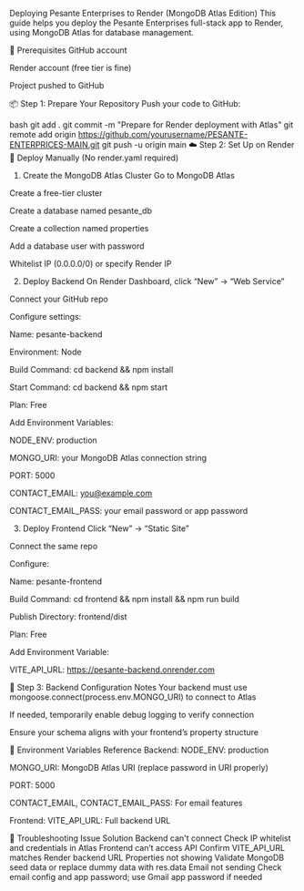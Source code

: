 Deploying Pesante Enterprises to Render (MongoDB Atlas Edition)
This guide helps you deploy the Pesante Enterprises full-stack app to Render, using MongoDB Atlas for database management.

🧰 Prerequisites
GitHub account

Render account (free tier is fine)

Project pushed to GitHub

📦 Step 1: Prepare Your Repository
Push your code to GitHub:

bash
git add .
git commit -m "Prepare for Render deployment with Atlas"
git remote add origin https://github.com/yourusername/PESANTE-ENTERPRICES-MAIN.git
git push -u origin main
☁️ Step 2: Set Up on Render
🔧 Deploy Manually (No render.yaml required)
1. Create the MongoDB Atlas Cluster
Go to MongoDB Atlas

Create a free-tier cluster

Create a database named pesante_db

Create a collection named properties

Add a database user with password

Whitelist IP (0.0.0.0/0) or specify Render IP

2. Deploy Backend
On Render Dashboard, click “New” → “Web Service”

Connect your GitHub repo

Configure settings:

Name: pesante-backend

Environment: Node

Build Command: cd backend && npm install

Start Command: cd backend && npm start

Plan: Free

Add Environment Variables:

NODE_ENV: production

MONGO_URI: your MongoDB Atlas connection string

PORT: 5000

CONTACT_EMAIL: you@example.com

CONTACT_EMAIL_PASS: your email password or app password

3. Deploy Frontend
Click “New” → “Static Site”

Connect the same repo

Configure:

Name: pesante-frontend

Build Command: cd frontend && npm install && npm run build

Publish Directory: frontend/dist

Plan: Free

Add Environment Variable:

VITE_API_URL: https://pesante-backend.onrender.com

🧠 Step 3: Backend Configuration Notes
Your backend must use mongoose.connect(process.env.MONGO_URI) to connect to Atlas

If needed, temporarily enable debug logging to verify connection

Ensure your schema aligns with your frontend’s property structure

🔐 Environment Variables Reference
Backend:
NODE_ENV: production

MONGO_URI: MongoDB Atlas URI (replace password in URI properly)

PORT: 5000

CONTACT_EMAIL, CONTACT_EMAIL_PASS: For email features

Frontend:
VITE_API_URL: Full backend URL

🧹 Troubleshooting
Issue	Solution
Backend can't connect	Check IP whitelist and credentials in Atlas
Frontend can’t access API	Confirm VITE_API_URL matches Render backend URL
Properties not showing	Validate MongoDB seed data or replace dummy data with res.data
Email not sending	Check email config and app password; use Gmail app password if needed
